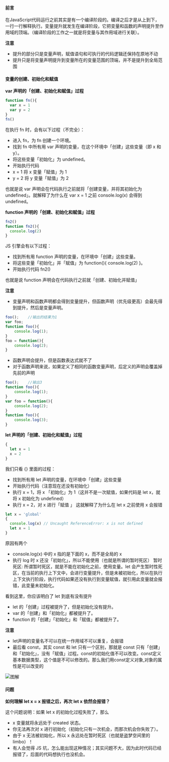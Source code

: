 #### 前言
在JavaScript代码运行之前其实是有一个编译阶段的。编译之后才是从上到下，一行一行解释执行。变量提升就发生在编译阶段，它把变量和函数的声明提升至作用域的顶端。（编译阶段的工作之一就是将变量与其作用域进行关联）。

**注意**
* 提升的部分只是变量声明，赋值语句和可执行的代码逻辑还保持在原地不动
* 提升只是将变量声明提升到变量所在的变量范围的顶端，并不是提升到全局范围

#### 变量的创建、初始化和赋值
**var 声明的「创建、初始化和赋值」过程**
```js
function fn(){
  var x = 1
  var y = 2
}
fn()
```
在执行 fn 时，会有以下过程（不完全）：

* 进入 fn，为 fn 创建一个环境。
* 找到 fn 中所有用 var 声明的变量，在这个环境中「创建」这些变量（即 x 和 y）。
* 将这些变量「初始化」为 undefined。
* 开始执行代码
* x = 1 将 x 变量「赋值」为 1
* y = 2 将 y 变量「赋值」为 2

也就是说 var 声明会在代码执行之前就将「创建变量，并将其初始化为 undefined」。就解释了为什么在 var x = 1 之前 console.log(x) 会得到 undefined。

**function 声明的「创建、初始化和赋值」过程**

```js
fn2()
function fn2(){
  console.log(2)
}
```

JS 引擎会有以下过程：

* 找到所有用 function 声明的变量，在环境中「创建」这些变量。
* 将这些变量「初始化」并「赋值」为 function(){ console.log(2) }。
* 开始执行代码 fn2()

也就是说 function 声明会在代码执行之前就「创建、初始化并赋值」

**注意**
* 变量声明和函数声明都会得到变量提升，但函数声明（优先级更高）会最先得到提升，然后是变量声明。
```js
foo();    //输出的结果为1
var foo;
function foo(){
    console.log(1);
}
foo = function(){
    console.log(2);
}   
```
* 函数声明会提升，但是函数表达式就不了
* 对于函数声明来说，如果定义了相同的函数变量声明，后定义的声明会覆盖掉先前的声明
```js
foo();    //输出3
function foo(){
    console.log(1);
}
var foo = function(){
    console.log(2);
}  
function foo(){
    console.log(3);
}   
```

**let 声明的「创建、初始化和赋值」过程**

```js
{
  let x = 1
  x = 2
}
```
我们只看 {} 里面的过程：

* 找到所有用 let 声明的变量，在环境中「创建」这些变量
* 开始执行代码（注意现在还没有初始化）
* 执行 x = 1，将 x 「初始化」为 1（这并不是一次赋值，如果代码是 let x，就将 x 初始化为 undefined）
* 执行 x = 2，对 x 进行「赋值
」
这就解释了为什么在 let x 之前使用 x 会报错

```js
let x = 'global'
{
  console.log(x) // Uncaught ReferenceError: x is not defined
  let x = 1
}
```
原因有两个

* console.log(x) 中的 x 指的是下面的 x，而不是全局的 x
* 执行 log 时 x 还没「初始化」，所以不能使用（也就是所谓的暂时死区）
暂时死区: 所谓暂时死区，就是不能在初始化之前，使用变量。let 会产生暂时性死区，在当前的执行上下文中，会进行变量提升，但是未被初始化，所以在执行上下文执行阶段，执行代码如果还没有执行到变量赋值，就引用此变量就会报错，此变量未初始化。

看到这里，你应该明白了 let 到底有没有提升

* let 的「创建」过程被提升了，但是初始化没有提升。
* var 的「创建」和「初始化」都被提升了。
* function 的「创建」「初始化」和「赋值」都被提升了。

**注意**
* let声明的变量名不可以在统一作用域不可以重复，会报错
* 最后看 const，其实 const 和 let 只有一个区别，那就是 const 只有「创建」和「初始化」，没有「赋值」过程。const的初始化值不可以改变。const定义基本数据类型，这个值是不可以修改的。那么我们用const定义对象,对象的属性是可以改变的

![图解](https://fangyinghang.com/images/let-in-js/3.jpg)

#### 问题
**如何理解 let x = x 报错之后，再次 let x 依然会报错？**

这个问题说明：如果 let x 的初始化过程失败了，那么

* x 变量就将永远处于 created 状态。
* 你无法再次对 x 进行初始化（初始化只有一次机会，而那次机会你失败了）。
* 由于 x 无法被初始化，所以 x 永远处在暂时死区（也就是盗梦空间里的 limbo）！
* 有人会觉得 JS 坑，怎么能出现这种情况；其实问题不大，因为此时代码已经报错了，后面的代码想执行也没机会。



